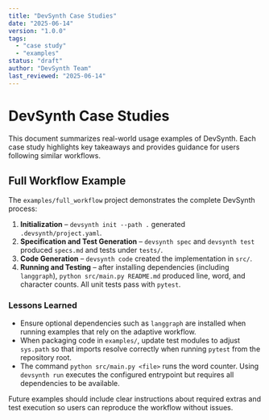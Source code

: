 ```yaml
---
title: "DevSynth Case Studies"
date: "2025-06-14"
version: "1.0.0"
tags:
  - "case study"
  - "examples"
status: "draft"
author: "DevSynth Team"
last_reviewed: "2025-06-14"
---
```


# DevSynth Case Studies

This document summarizes real-world usage examples of DevSynth. Each case study highlights key takeaways and provides guidance for users following similar workflows.

## Full Workflow Example

The `examples/full_workflow` project demonstrates the complete DevSynth process:

1. **Initialization** – `devsynth init --path .` generated `.devsynth/project.yaml`.
2. **Specification and Test Generation** – `devsynth spec` and `devsynth test` produced `specs.md` and tests under `tests/`.
3. **Code Generation** – `devsynth code` created the implementation in `src/`.
4. **Running and Testing** – after installing dependencies (including `langgraph`), `python src/main.py README.md` produced line, word, and character counts. All unit tests pass with `pytest`.

### Lessons Learned

- Ensure optional dependencies such as `langgraph` are installed when running examples that rely on the adaptive workflow.
- When packaging code in `examples/`, update test modules to adjust `sys.path` so that imports resolve correctly when running `pytest` from the repository root.
- The command `python src/main.py <file>` runs the word counter. Using `devsynth run` executes the configured entrypoint but requires all dependencies to be available.

Future examples should include clear instructions about required extras and test execution so users can reproduce the workflow without issues.
